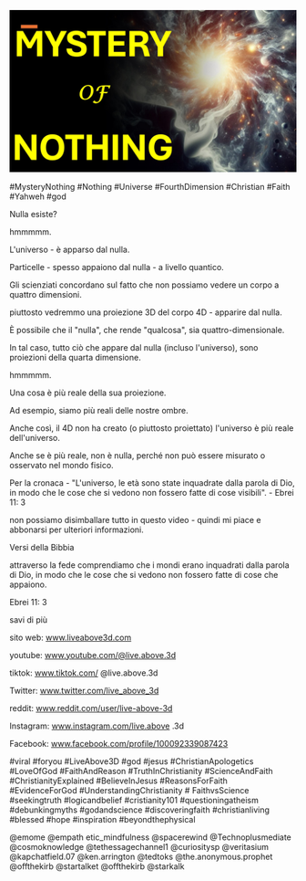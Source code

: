 ![Video cover image](../cover.jpg "cover photo")

#MysteryNothing #Nothing #Universe #FourthDimension #Christian #Faith #Yahweh #god

Nulla esiste?

hmmmmm.

L'universo - è apparso dal nulla.

Particelle - spesso appaiono dal nulla - a livello quantico.

Gli scienziati concordano sul fatto che non possiamo vedere un corpo a quattro dimensioni.

piuttosto vedremmo una proiezione 3D del corpo 4D - apparire dal nulla.

È possibile che il "nulla", che rende "qualcosa", sia quattro-dimensionale.

In tal caso, tutto ciò che appare dal nulla (incluso l'universo), sono proiezioni della quarta dimensione.

hmmmmm.

Una cosa è più reale della sua proiezione.

Ad esempio, siamo più reali delle nostre ombre.

Anche così, il 4D non ha creato (o piuttosto proiettato) l'universo è più reale dell'universo.

Anche se è più reale, non è nulla, perché non può essere misurato o osservato nel mondo fisico.

Per la cronaca - "L'universo, le età sono state inquadrate dalla parola di Dio, in modo che le cose che si vedono non fossero fatte di cose visibili". - Ebrei 11: 3

non possiamo disimballare tutto in questo video - quindi mi piace e abbonarsi per ulteriori informazioni.


Versi della Bibbia

attraverso la fede comprendiamo che i mondi erano inquadrati dalla parola di Dio, in modo che le cose che si vedono non fossero fatte di cose che appaiono.

Ebrei 11: 3


savi di più

sito web: www.liveabove3d.com

youtube: www.youtube.com/@live.above.3d

tiktok: www.tiktok.com/ @live.above.3d

Twitter: www.twitter.com/live_above_3d

reddit: www.reddit.com/user/live-above-3d

Instagram: www.instagram.com/live.above .3d

Facebook: www.facebook.com/profile/100092339087423

#viral #foryou #LiveAbove3D #god #jesus #ChristianApologetics #LoveOfGod #FaithAndReason #TruthInChristianity #ScienceAndFaith #ChristianityExplained #BelieveInJesus #ReasonsForFaith #EvidenceForGod #UnderstandingChristianity # FaithvsScience #seekingtruth #logicandbelief #cristianity101 #questioningatheism #debunkingmyths #godandscience #discoveringfaith #christianliving #blessed #hope #inspiration #beyondthephysical

@emome @empath etic_mindfulness @spacerewind @Technoplusmediate @cosmoknowledge @tethessagechannel1 @curiositysp @veritasium @kapchatfield.07 @ken.arrington @tedtoks @the.anonymous.prophet @offthekirb @startalket @offthekirb @starkalk